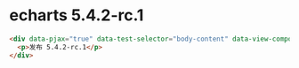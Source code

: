 # echarts 5.4.2-rc.1
```markdown
<div data-pjax="true" data-test-selector="body-content" data-view-component="true" class="markdown-body my-3">
  <p>发布 5.4.2-rc.1</p>
</div>
```